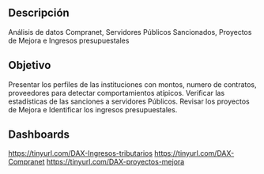 ## Descripción
Análisis de datos Compranet, Servidores Públicos Sancionados, Proyectos de Mejora e Ingresos presupuestales

## Objetivo
Presentar los perfiles de las instituciones con montos, numero de contratos, proveedores para detectar comportamientos atípicos. Verificar las estadísticas de las sanciones a servidores Públicos. Revisar los proyectos de Mejora e Identificar los ingresos presupuestales.

## Dashboards
https://tinyurl.com/DAX-Ingresos-tributarios
https://tinyurl.com/DAX-Compranet
https://tinyurl.com/DAX-proyectos-mejora
